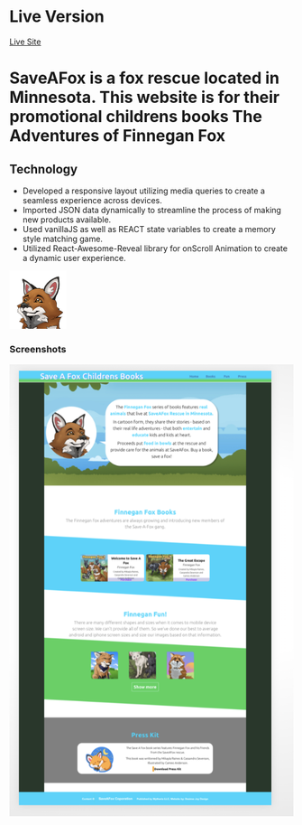 # Live Version
[Live Site](https://desireejoy.github.io/SaveAFox-temp/)

# SaveAFox is a fox rescue located in Minnesota. This website is for their promotional childrens books **The Adventures of Finnegan Fox**

## Technology

- Developed a responsive layout utilizing media queries to create a seamless experience across devices.
- Imported JSON data dynamically to streamline the process of making new products available.
- Used vanillaJS as well as REACT state variables to create a memory style matching game.
- Utilized React-Awesome-Reveal library for onScroll Animation to create a dynamic user experience.

<IMG SRC='https://github.com/DesireeJoy/SaveAFox/blob/master/src/images/FoxHead2.png' alt='Finnegan Fox Head' style='height:20%; width:20%'/>

### Screenshots

![Screenshot of Layout](SAF-Preview.png)
